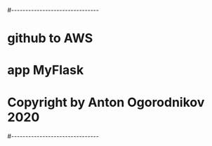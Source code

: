 #-------------------------------
#
#  github to AWS
#   app MyFlask
#
# Copyright by Anton Ogorodnikov 2020
#-------------------------------
